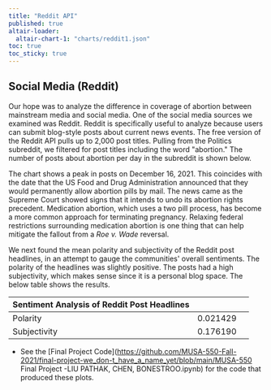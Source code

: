 ```yaml
---
title: "Reddit API"
published: true
altair-loader:
  altair-chart-1: "charts/reddit1.json"
toc: true
toc_sticky: true
---
```

## Social Media (Reddit)

Our hope was to analyze the difference in coverage of abortion between mainstream media and social media. One of the social media sources we examined was Reddit. Reddit is specifically useful to analyze because users can submit blog-style posts about current news events. The free version of the Reddit API pulls up to 2,000 post titles. Pulling from the Politics subreddit, we filtered for post titles including the word "abortion." The number of posts about abortion per day in the subreddit is shown below.

<div id="altair-chart-1"></div>

The chart shows a peak in posts on December 16, 2021. This coincides with the date that the US Food and Drug Administration announced that they would permanently allow abortion pills by mail. The news came as the Supreme Court showed signs that it intends to undo its abortion rights precedent. Medication abortion, which uses a two pill process, has become a more common approach for terminating pregnancy. Relaxing federal restrictions surrounding medication abortion is one thing that can help mitigate the fallout from a *Roe v. Wade* reversal.

We next found the mean polarity and subjectivity of the Reddit post headlines, in an attempt to gauge the communities' overall sentiments. The polarity of the headlines was slightly positive. The posts had a high subjectivity, which makes sense since it is a personal blog space. The below table shows the results. 

|Sentiment Analysis of Reddit Post Headlines|  |  |
|---|---|---|
|Polarity  |0.021429|
|Subjectivity|0.176190|

- See the [Final Project Code](https://github.com/MUSA-550-Fall-2021/final-project-we_don-t_have_a_name_yet/blob/main/MUSA-550 Final Project -LIU PATHAK, CHEN, BONESTROO.ipynb) for the code that produced these plots.


